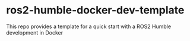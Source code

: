 # ros2-humble-docker-dev-template
This repo provides a template for a quick start with a ROS2 Humble development in Docker
